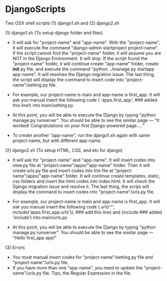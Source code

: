 # DjangoScripts

Two OSX shell scripts (1) django1.sh and (2) django2.sh


(1) django1.sh (To setup django folder and files)

* It will ask for "project-name" and "app-name". With the "project-name", it will execute the command "django-admin startproject project-name". If the script cannot find the "project-name" folder, it will assume you are NOT in the Django Environment. It will stop. If the script found the "project-name" folder, it will continue create "app-name" folder, create __init__.py file, and execute the command "python ../manage.py startapp app-name". It will resolves the Django migration issue. The last thing, the script will display the command to insert code into "project-name"/setting.py file.

* For example, our project-name is main and app-name is first_app. It will ask you manual insert the following code (    'apps.first_app', ### added this line!) into main/setting.py

* At this point, you will be able to execute the Django by typing "python manage.py runserver". You should be able to see the similar page — "It worked! Congratulations on your first Django-powered page....."

* To create another "app-name", run the django1.sh again with same project-name, but with different app-name.


(2) django2.sh (To setup HTML, CSS, and etc for django)

* It will ask for "project-name" and "app-name". It will insert codes into view.py file at "project-name"/apps/"app-name" folder. Then it will create urls.py file and insert codes into the file at "project-name"/apps/"app-name" folder. It will continue create templates, static, css folders and insert the html codes into index.html. It will check the Django migration issue and resolve it. The last thing, the script will display the command to insert codes into "project-name"/urls.py file.

* For example, our project-name is main and app-name is first_app. It will ask you manual insert the following code (        url(r'^', include('apps.first_app.urls')), ### add this line) and (include  ### added 'include') into main/urls.py

* At this point, you will be able to execute the Django by typing "python manage.py runserver". You should be able to see the similar page — "Hello first_app app!"

(3) Errors

* You must manual insert codes for "project-name"/setting.py file and "project-name"/urls.py file.
* If you have more than one "app-name", you need to update the "project-name"/urls.py file. Tips, the Regular Expression in the file.




